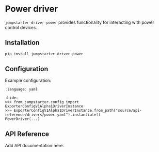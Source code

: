# Power driver

`jumpstarter-driver-power` provides functionality for interacting with power control devices.

## Installation

```bash
pip install jumpstarter-driver-power
```

## Configuration

Example configuration:

```{literalinclude} power.yaml
:language: yaml
```

```{doctest}
:hide:
>>> from jumpstarter.config import ExporterConfigV1Alpha1DriverInstance
>>> ExporterConfigV1Alpha1DriverInstance.from_path("source/api-reference/drivers/power.yaml").instantiate()
PowerDriver(...)
```

## API Reference

Add API documentation here.
